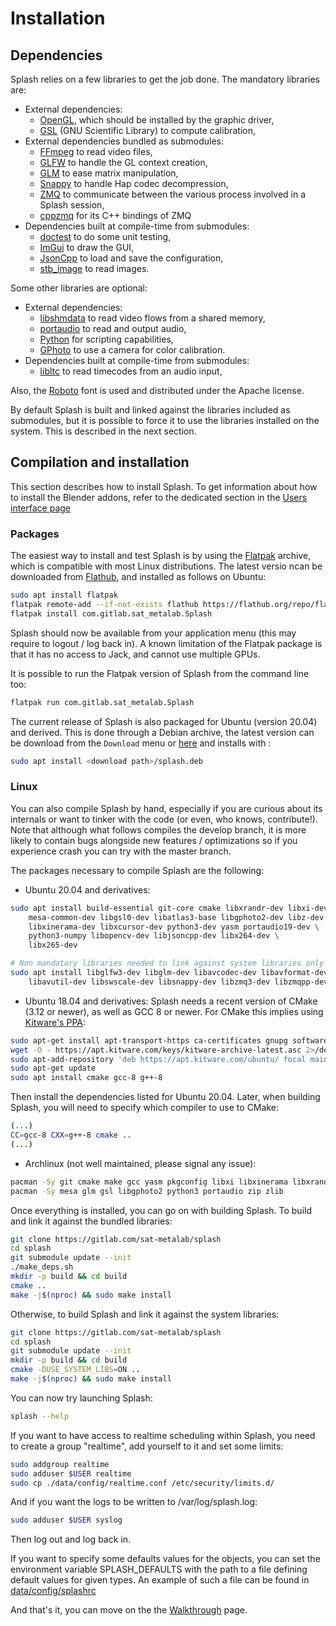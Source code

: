Installation
============

## Dependencies
Splash relies on a few libraries to get the job done. The mandatory libraries are:

- External dependencies:
  - [OpenGL](http://opengl.org), which should be installed by the graphic driver,
  - [GSL](http://gnu.org/software/gsl) (GNU Scientific Library) to compute calibration,
- External dependencies bundled as submodules:
  - [FFmpeg](http://ffmpeg.org/) to read video files,
  - [GLFW](http://glfw.org) to handle the GL context creation,
  - [GLM](http://glm.g-truc.net) to ease matrix manipulation,
  - [Snappy](https://code.google.com/p/snappy/) to handle Hap codec decompression,
  - [ZMQ](http://zeromq.org) to communicate between the various process involved in a Splash session,
  - [cppzmq](https://github.com/zeromq/cppzmq.git) for its C++ bindings of ZMQ
- Dependencies built at compile-time from submodules:
  - [doctest](https://github.com/onqtam/doctest/) to do some unit testing,
  - [ImGui](https://github.com/ocornut/imgui) to draw the GUI,
  - [JsonCpp](http://jsoncpp.sourceforge.net) to load and save the configuration,
  - [stb_image](https://github.com/nothings/stb) to read images.

Some other libraries are optional:

- External dependencies:
  - [libshmdata](http://gitlab.com/sat-metalab/shmdata) to read video flows from a shared memory,
  - [portaudio](http://portaudio.com/) to read and output audio,
  - [Python](https://python.org) for scripting capabilities,
  - [GPhoto](http://gphoto.sourceforge.net/) to use a camera for color calibration.
- Dependencies built at compile-time from submodules:
  - [libltc](http://x42.github.io/libltc/) to read timecodes from an audio input,

Also, the [Roboto](https://www.fontsquirrel.com/fonts/roboto) font is used and distributed under the Apache license.

By default Splash is built and linked against the libraries included as submodules, but it is possible to force it to use the libraries installed on the system. This is described in the next section.


## Compilation and installation

This section describes how to install Splash. To get information about how to install the Blender addons, refer to the dedicated section in the [Users interface page](../User_Interface/#blender-addons)

### Packages

The easiest way to install and test Splash is by using the [Flatpak](https://flatpak.org) archive, which is compatible with most Linux distributions. The latest versio ncan be downloaded from [Flathub](https://flathub.org/apps/details/com.gitlab.sat_metalab.Splash), and installed as follows on Ubuntu:

```bash
sudo apt install flatpak
flatpak remote-add --if-not-exists flathub https://flathub.org/repo/flathub.flatpakrepo
flatpak install com.gitlab.sat_metalab.Splash
```

Splash should now be available from your application menu (this may require to logout / log back in). A known limitation of the Flatpak package is that it has no access to Jack, and cannot use multiple GPUs.

It is possible to run the Flatpak version of Splash from the command line too:

```bash
flatpak run com.gitlab.sat_metalab.Splash
```

The current release of Splash is also packaged for Ubuntu (version 20.04) and derived. This is done through a Debian archive, the latest version can be download from the `Download` menu or [here](./splash.deb) and installs with :

```bash
sudo apt install <download path>/splash.deb
```

### Linux

You can also compile Splash by hand, especially if you are curious about its internals or want to tinker with the code (or even, who knows, contribute!). Note that although what follows compiles the develop branch, it is more likely to contain bugs alongside new features / optimizations so if you experience crash you can try with the master branch.

The packages necessary to compile Splash are the following:
- Ubuntu 20.04 and derivatives:

```bash
sudo apt install build-essential git-core cmake libxrandr-dev libxi-dev \
    mesa-common-dev libgsl0-dev libatlas3-base libgphoto2-dev libz-dev \
    libxinerama-dev libxcursor-dev python3-dev yasm portaudio19-dev \
    python3-numpy libopencv-dev libjsoncpp-dev libx264-dev \
    libx265-dev

# Non mandatory libraries needed to link against system libraries only
sudo apt install libglfw3-dev libglm-dev libavcodec-dev libavformat-dev \
    libavutil-dev libswscale-dev libsnappy-dev libzmq3-dev libzmqpp-dev
```

- Ubuntu 18.04 and derivatives:
Splash needs a recent version of CMake (3.12 or newer), as well as GCC 8 or newer. For CMake this implies using [Kitware's PPA](https://apt.kitware.com/):

```bash
sudo apt-get install apt-transport-https ca-certificates gnupg software-properties-common wget
wget -O - https://apt.kitware.com/keys/kitware-archive-latest.asc 2>/dev/null | gpg --dearmor - | sudo tee /etc/apt/trusted.gpg.d/kitware.gpg >/dev/null
sudo apt-add-repository 'deb https://apt.kitware.com/ubuntu/ focal main'
sudo apt-get update
sudo apt install cmake gcc-8 g++-8
```

Then install the dependencies listed for Ubuntu 20.04. Later, when building Splash, you will need to specify which compiler to use to CMake:

```bash
(...)
CC=gcc-8 CXX=g++-8 cmake ..
(...)
```

- Archlinux (not well maintained, please signal any issue):

```bash
pacman -Sy git cmake make gcc yasm pkgconfig libxi libxinerama libxrandr libxcursor libjsoncpp
pacman -Sy mesa glm gsl libgphoto2 python3 portaudio zip zlib
```

Once everything is installed, you can go on with building Splash. To build and link it against the bundled libraries:

```bash
git clone https://gitlab.com/sat-metalab/splash
cd splash
git submodule update --init
./make_deps.sh
mkdir -p build && cd build
cmake ..
make -j$(nproc) && sudo make install
```

Otherwise, to build Splash and link it against the system libraries:

```bash
git clone https://gitlab.com/sat-metalab/splash
cd splash
git submodule update --init
mkdir -p build && cd build
cmake -DUSE_SYSTEM_LIBS=ON ..
make -j$(nproc) && sudo make install
```

You can now try launching Splash:

```bash
splash --help
```

If you want to have access to realtime scheduling within Splash, you need to create a group "realtime", add yourself to it and set some limits:

```bash
sudo addgroup realtime
sudo adduser $USER realtime
sudo cp ./data/config/realtime.conf /etc/security/limits.d/
```

And if you want the logs to be written to /var/log/splash.log:

```bash
sudo adduser $USER syslog
```

Then log out and log back in.

If you want to specify some defaults values for the objects, you can set the environment variable SPLASH_DEFAULTS with the path to a file defining default values for given types. An example of such a file can be found in [data/config/splashrc](https://gitlab.com/sat-metalab/splash/tree/master/data/config/splashrc)

And that's it, you can move on the the [Walkthrough](../Walkthrough) page.
